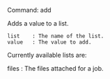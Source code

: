 Command:	add <list> <value>

Adds a value to a list. 

    list	: The name of the list.
    value	: The value to add.

Currently available lists are:

files           : The files attached for a job.




	
